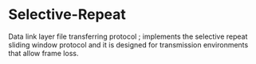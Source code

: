 Selective-Repeat
================

Data link layer file transferring protocol ; implements the selective repeat sliding window protocol and it is designed for transmission environments that allow frame loss.